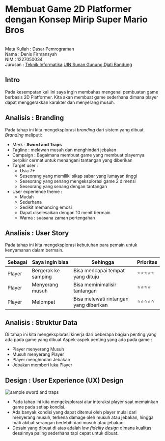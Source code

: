 # Membuat Game 2D Platformer dengan Konsep Mirip Super Mario Bros
<br>Mata Kuliah 	: Dasar Pemrograman
<br> Nama		: Denis Firmansyah
<br>NIM		:	1227050034
<br>Jurusan		: [Teknik Informatika](http://if.uinsgd.ac.id/) [UIN Sunan Gunung Djati Bandung](https://uinsgd.ac.id/) 

## Intro
Pada kesempatan kali ini saya ingin membahas mengenai pembuatan game berbasis 2D Platformer. Kita akan membuat game sederhana dimana player dapat menggerakkan karakter dan menyerang musuh.

## Analisis : Branding
Pada tahap ini kita mengeksplorasi *branding* dari sistem yang dibuat. *Branding* meliputi:
- Merk : **Sword and Traps** 
- Tagline : melawan musuh dan menghindari jebakan
- Campaign : Bagaimana membuat game yang membuat playernya berpikir cermat untuk menangani tantangan yang diberikan
- Target user :
  - Usia 7+ 
  - Seseorang yang memiliki sikap sabar yang lumayan tinggi
  - Seseorang yang senang mengeksplorasi game 2 dimensi
  - Seseorang yang senang dengan tantangan
- User experience theme :
  - Mudah
  - Sederhana
  - Sedikit memancing emosi
  - Dapat diselesaikan dengan 10 menit bermain
  - Warna : suasana zaman pertengahan
 
## Analisis : User Story
Pada tahap ini kita mengeksplorasi kebutuhan para pemain untuk kenyamanan dalam bermain.

|Sebagai|Saya ingin bisa|Sehingga|Prioritas
|---|---|---|---|
|Player|Bergerak ke samping|Bisa mencapai tempat yang dituju|⭐⭐⭐⭐⭐|
|Player|Menyerang musuh|Bisa meminimalisir tantangan|⭐⭐⭐⭐|
|Player|Melompat|Bisa melewati rintangan yang diberikan|⭐⭐⭐⭐⭐|

## Analisis : Struktur Data
Di tahap ini kita mengeksplorasi kinerja dari beberapa bagian penting yang ada pada game yang dibuat
Aspek-aspek penting yang ada pada game :
- Player menyerang Musuh
- Musuh menyerang Player
- Player menghindari Jebakan
- Jebakan memberi luka Player

## Design : User Experience (UX) Design
![sample sword and traps](https://github.com/DenisFirmansyah/Produk-Teknologi-Informasi/assets/121292416/5eae1f65-cc7e-4bb7-850c-51c19fef3be6)
- Pada tahap ini kita mengeksplorasi alur interaksi player saat memainkan game pada setiap kondisi.
- Ada banyak kondisi yang dapat ditemui oleh player mulai dari menyerang musuh, terkena damage oleh musuh atau jebakan, hingga mati akibat serangan berlebih dari musuh atau jebakan.
- Desain yang dibuat di atas adalah *low fidelity design* dimana kualitas desainnya paling sederhana tapi cepat untuk dibuat.
